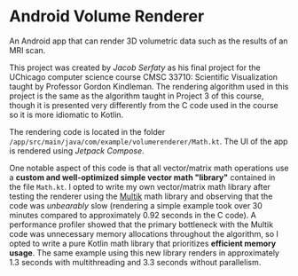 # Android Volume Renderer

An Android app that can render 3D volumetric data such as the results of an MRI scan.

This project was created by *Jacob Serfaty* as his final project for the UChicago
computer science course CMSC 33710: Scientific Visualization taught by Professor
Gordon Kindleman. The rendering algorithm used in this project is the same as 
the algorithm taught in Project 3 of this course, though it is presented very
differently from the C code used in the course so it is more idiomatic to Kotlin.

The rendering code is located in the folder `/app/src/main/java/com/example/volumerenderer/Math.kt`. 
The UI of the app is rendered using *Jetpack Compose*.

One notable aspect of this code is that all vector/matrix math operations use a
**custom and well-optimized simple vector math "library"** contained in the file `Math.kt`. 
I opted to write my own vector/matrix math library after testing the renderer 
using the [Multik](https://github.com/Kotlin/multik) math library and observing
that the code was *unbearably* slow (rendering a simple example took over 30 minutes
compared to approximately 0.92 seconds in the C code). A performance profiler showed
that the primary bottleneck with the Multik code was unnecessary memory
allocations throughout the algorithm, so I opted to write a pure Kotlin math
library that prioritizes **efficient memory usage**. The same example using this
new library renders in approximately 1.3 seconds with multithreading and 3.3 seconds
without parallelism.
